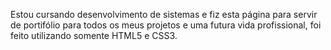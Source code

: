 Estou cursando desenvolvimento de sistemas e fiz esta página para servir de portifólio para todos os meus projetos e uma futura vida profissional, foi feito utilizando somente HTML5 e CSS3.
